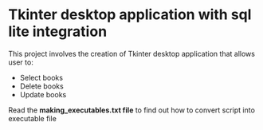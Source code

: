 # Tkinter desktop application with sql lite integration

This project involves the creation of Tkinter desktop application that allows user to:
- Select books
- Delete books
- Update books

Read the **making_executables.txt file** to find out how to convert script into executable file
